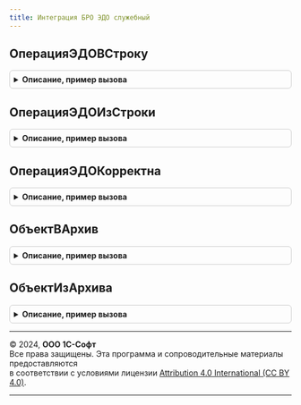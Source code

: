 ```yaml
---
title: Интеграция БРО ЭДО служебный
---
```



## ОперацияЭДОВСтроку
<details style="margin: 1em 0; padding: 0.5em; border: 1px solid #ccc; border-radius: 6px;">

<summary style="font-weight: bold; cursor: pointer;">Описание, пример вызова</summary>

```bsl

// Возвращает помещенную в строку операцию ЭДО.
//
// Параметры:
//  ОперацияЭДО - см. СинхронизацияЭДОКлиентСервер.НоваяОперацияПодключенияЭДО.
//  			- см. СинхронизацияЭДОКлиентСервер.НоваяОперацияОбновленияСертификата.
//
// Возвращаемое значение:
//  Строка - помещенная в строку операция ЭДО.
//
Функция ОперацияЭДОВСтроку(Знач ОперацияЭДО) Экспорт
```

Пример вызова
```bsl
Результат = ИнтеграцияБРОЭДОСлужебный.ОперацияЭДОВСтроку(ОперацияЭДО) 
```
</details>

## ОперацияЭДОИзСтроки
<details style="margin: 1em 0; padding: 0.5em; border: 1px solid #ccc; border-radius: 6px;">

<summary style="font-weight: bold; cursor: pointer;">Описание, пример вызова</summary>

```bsl

// Возвращает извлеченную из строки операцию ЭДО.
//
// Параметры:
//  СтрокаОперацииЭДО - Строка - строка операции ЭДО. См. ОперацияЭДОВСтроку.
//
// Возвращаемое значение:
//  см. УчетныеЗаписиЭДОКлиентСервер.НоваяОперацияЭДО.
//
Функция ОперацияЭДОИзСтроки(Знач СтрокаОперацииЭДО) Экспорт
```

Пример вызова
```bsl
Результат = ИнтеграцияБРОЭДОСлужебный.ОперацияЭДОИзСтроки(СтрокаОперацииЭДО) 
```
</details>

## ОперацияЭДОКорректна
<details style="margin: 1em 0; padding: 0.5em; border: 1px solid #ccc; border-radius: 6px;">

<summary style="font-weight: bold; cursor: pointer;">Описание, пример вызова</summary>

```bsl

// Возвращает признак корректности (заполненности) параметров операции ЭДО.
//
// Параметры:
//  ОперацияЭДО - см. СинхронизацияЭДОКлиентСервер.НоваяОперацияПодключенияЭДО.
//  			- см. СинхронизацияЭДОКлиентСервер.НоваяОперацияОбновленияСертификата.
//
// Возвращаемое значение:
//  Булево - параметры операции корректны (заполнены).
//
Функция ОперацияЭДОКорректна(Знач ОперацияЭДО) Экспорт
```

Пример вызова
```bsl
Результат = ИнтеграцияБРОЭДОСлужебный.ОперацияЭДОКорректна(ОперацияЭДО) 
```
</details>

## ОбъектВАрхив
<details style="margin: 1em 0; padding: 0.5em; border: 1px solid #ccc; border-radius: 6px;">

<summary style="font-weight: bold; cursor: pointer;">Описание, пример вызова</summary>

```bsl

// Возвращает архив с помещенным в него объектом.
//
// Параметры:
//  Объект - Произвольный - объект для помещения в архив.
//
// Возвращаемое значение:
//  Строка - архив с помещенным в него объектом.
//
Функция ОбъектВАрхив(Знач Объект) Экспорт
```

Пример вызова
```bsl
Результат = ИнтеграцияБРОЭДОСлужебный.ОбъектВАрхив(Объект));
```
</details>

## ОбъектИзАрхива
<details style="margin: 1em 0; padding: 0.5em; border: 1px solid #ccc; border-radius: 6px;">

<summary style="font-weight: bold; cursor: pointer;">Описание, пример вызова</summary>

```bsl

// Возвращает объект извлеченный из архива.
//
// Параметры:
//  Архив - Строка - архив с помещенным в него объектом. См. ОбъектВАрхив.
//
// Возвращаемое значение:
//  Произвольный - объект извлеченный из архива.
//
Функция ОбъектИзАрхива(Знач Архив) Экспорт
```

Пример вызова
```bsl
Результат = ИнтеграцияБРОЭДОСлужебный.ОбъектИзАрхива(Архив));
```
</details>

---

© 2024, **ООО 1С-Софт**  
Все права защищены. Эта программа и сопроводительные материалы предоставляются  
в соответствии с условиями лицензии [Attribution 4.0 International (CC BY 4.0)](https://creativecommons.org/licenses/by/4.0/legalcode).

---
